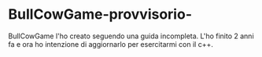 # BullCowGame-provvisorio-

BullCowGame l'ho creato seguendo una guida incompleta. L'ho finito 2 anni fa e ora ho intenzione di aggiornarlo per esercitarmi con il c++.
